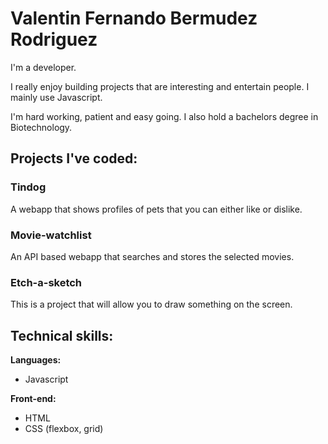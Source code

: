 # Valentin Fernando Bermudez Rodriguez
I'm a developer.

I really enjoy building projects that are interesting and entertain people. I mainly use Javascript.

I'm hard working, patient and easy going. I also hold a bachelors degree in Biotechnology.

## Projects I've coded:
### Tindog
A webapp that shows profiles of pets that you can either like or dislike.

### Movie-watchlist 
An API based webapp that searches and stores the selected movies.

### Etch-a-sketch
This is a project that will allow you to draw something on the screen.

## Technical skills:

**Languages:**

* Javascript

**Front-end:**

* HTML
* CSS (flexbox, grid)
